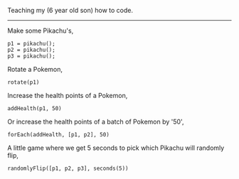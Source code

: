 Teaching my (6 year old son) how to code.

----

Make some Pikachu's,

```
p1 = pikachu();
p2 = pikachu();
p3 = pikachu();
```

Rotate a Pokemon,

```
rotate(p1)
```

Increase the health points of a Pokemon, 

```
addHealth(p1, 50)
```

Or increase the health points of a batch of Pokemon by '50',

```
forEach(addHealth, [p1, p2], 50)
```

A little game where we get 5 seconds to pick which Pikachu will randomly flip,

```
randomlyFlip([p1, p2, p3], seconds(5))
```
